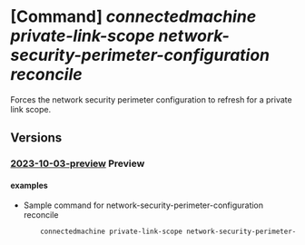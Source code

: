 # [Command] _connectedmachine private-link-scope network-security-perimeter-configuration reconcile_

Forces the network security perimeter configuration to refresh for a private link scope.

## Versions

### [2023-10-03-preview](/Resources/mgmt-plane/L3N1YnNjcmlwdGlvbnMve30vcmVzb3VyY2Vncm91cHMve30vcHJvdmlkZXJzL21pY3Jvc29mdC5oeWJyaWRjb21wdXRlL3ByaXZhdGVsaW5rc2NvcGVzL3t9L25ldHdvcmtzZWN1cml0eXBlcmltZXRlcmNvbmZpZ3VyYXRpb25zL3t9L3JlY29uY2lsZQ==/2023-10-03-preview.xml) **Preview**

<!-- mgmt-plane /subscriptions/{}/resourcegroups/{}/providers/microsoft.hybridcompute/privatelinkscopes/{}/networksecurityperimeterconfigurations/{}/reconcile 2023-10-03-preview -->

#### examples

- Sample command for network-security-perimeter-configuration reconcile
    ```bash
        connectedmachine private-link-scope network-security-perimeter-configuration reconcile --perimeter-name "myPerimeterName" --resource-group "myResourceGroup" --scope-name "myScopeName" --subscription "mySubscription"
    ```
